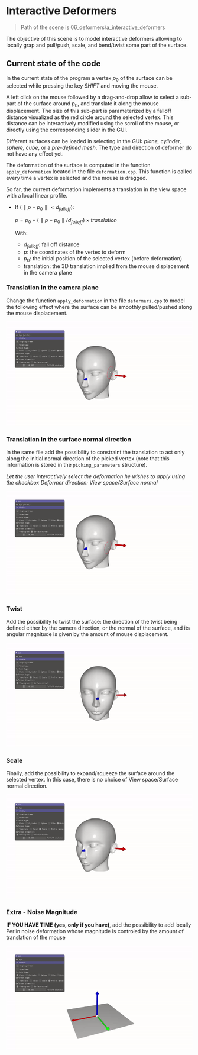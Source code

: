 # Interactive Deformers

> Path of the scene is 06_deformers/a_interactive_deformers

The objective of this scene is to model interactive deformers allowing to locally grap and pull/push, scale, and bend/twist some part of the surface. 

## Current state of the code

In the current state of the program a vertex $p_0$​ of the surface can be selected while pressing the key *SHIFT* and moving the mouse.

A left click on the mouse followed by a drag-and-drop allow to select a sub-part of the surface around $p_0$​, and translate it along the mouse displacement. The size of this sub-part is parameterized by a falloff distance visualized as the red circle around the selected vertex. This distance can be interactively modified using the scroll of the mouse, or directly using the corresponding slider in the GUI.

Different surfaces can be loaded in selecting in the GUI: *plane, cylinder, sphere, cube*, or a *pre-defined mesh*.
The type and direction of deformer do not have any effect yet. 

The deformation of the surface is computed in the function `apply_deformation` located in the file `deformation.cpp`. This function is called every time a vertex is selected and the mouse is dragged. 

So far, the current deformation implements a translation in the view space with a local linear profile. 

- If ($\parallel p - p_0\parallel < d_{falloff}$):

    $p = p_0 + (\parallel p - p_0 \parallel / d_{falloff}) \times translation$

    With:
    - $d_{falloff}$: fall off distance
    - $p$: the coordinates of the vertex to deform
    - $p_0$: the initial position of the selected vertex (before deformation)
    - translation: the 3D translation implied from the mouse displacement in the camera plane

### Translation in the camera plane

Change the function `apply_deformation` in the file `deformers.cpp` to model the following effect where the surface can be smoothly pulled/pushed along the mouse displacement.

![sol_translation_cplane](soltranslationcamera.gif)

### Translation in the surface normal direction

In the same file add the possibility to constraint the translation to act only along the initial normal direction of the picked vertex (note that this information is stored in the `picking_parameters` structure). 

*Let the user interactively select the deformation he wishes to apply using the checkbox Deformer direction: View space/Surface normal*

![sol_translation_ndir](soltranslationnormal.gif)

### Twist

Add the possibility to twist the surface: the direction of the twist being defined either by the camera direction, or the normal of the surface, and its angular magnitude is given by the amount of mouse displacement.

![sol_twist](soltwist.gif)

### Scale

Finally, add the possibility to expand/squeeze the surface around the selected vertex. In this case, there is no choice of View space/Surface normal direction.

![sol_scale](solscale.gif)

### Extra - Noise Magnitude

**IF YOU HAVE TIME (yes, only if you have)**, add the possibility to add locally Perlin noise deformation whose magnitude is controled by the amount of translation of the mouse

![sol_noise](solperlin.gif)
